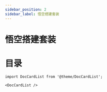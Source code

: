 ```yaml
---
sidebar_position: 2
sidebar_label: 悟空搭建套装
---
```


# 悟空搭建套装

# 目录

```mdx-code-block
import DocCardList from '@theme/DocCardList';

<DocCardList />
```
